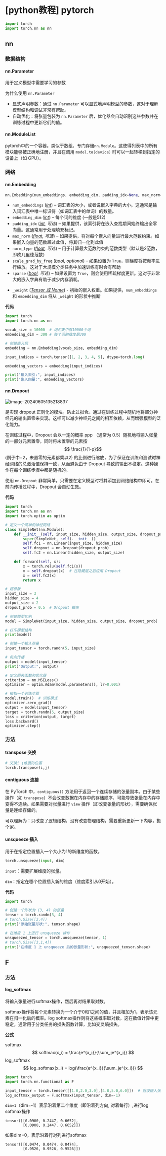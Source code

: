 # [python教程] pytorch



```python
import torch
import torch.nn as nn
```





## nn

### 数据结构

#### nn.Parameter

用于定义模型中需要学习的参数

为什么使用 `nn.Parameter`

- 显式声明参数：通过 `nn.Parameter` 可以显式地声明模型的参数，这对于理解模型结构和调试非常有帮助。
- 自动优化：将张量包装为 `nn.Parameter` 后，优化器会自动识别这些参数并在训练过程中更新它们的值。



#### nn.ModuleList

pytorch中的一个容器，类似于数组，专门存储`nn.Module`。这使得列表中的所有模块能够被正确地注册，并且在调用 `model.to(device)` 时可以一起转移到指定的设备上（如 GPU）。



### 网络

#### nn.Embedding

```python
nn.Embedding(num_embeddings, embedding_dim, padding_idx=None, max_norm=None, norm_type=2.0, scale_grad_by_freq=False, sparse=False, _weight=None)
```

- `num_embeddings` ([*int*](https://docs.python.org/3/library/functions.html#int)) –  词汇表的大小，或者说嵌入字典的大小。这通常是输入词汇表中唯一标识符（如词汇表中的单词）的数量。
- `embedding_dim` ([*int*](https://docs.python.org/3/library/functions.html#int)) – 每个词的维度 (一般是512)
- `padding_idx` ([*int*](https://docs.python.org/3/library/functions.html#int)*,* *可选*) – 如果提供，该索引将在嵌入查找期间始终输出全零向量。这通常用于处理填充标记。
- `max_norm` ([*float*](https://docs.python.org/3/library/functions.html#float)*,* *可选*) – 如果提供，将对每个嵌入向量进行最大范数约束。如果嵌入向量的范数超过此值，将其归一化到此值
- `norm_type` ([*float*](https://docs.python.org/3/library/functions.html#float)*,* *可选*) – 用于计算最大范数约束的范数类型（默认是2范数，即欧几里德范数）
- `scale_grad_by_freq` ([*bool*](https://docs.python.org/3/library/functions.html#bool)*,* *optional*) – 如果设置为 `True`，则梯度将按频率进行缩放。这对于大规模分类任务中加速训练有时会有帮助
- `sparse` ([*bool*](https://docs.python.org/3/library/functions.html#bool)*,* *可选*) – 如果设置为 `True`，则会使用稀疏梯度更新。这对于非常大的嵌入字典有助于减少内存消耗。

* `_weight` ([*Tensor 或 Nome*](https://docs.python.org/3/library/functions.html#Tensor)) - 初始的嵌入权重。如果提供，`num_embeddings` 和 `embedding_dim` 将从 `_weight` 的形状中推断

**代码**

```python
import torch
import torch.nn as nn

vocab_size = 10000	# 词汇表中有10000个词
embedding_dim = 300	# 每个词的维度是300

# 创建嵌入层
embedding = nn.Embedding(vocab_size, embedding_dim)

input_indices = torch.tensor([1, 2, 3, 4, 5], dtype=torch.long)

embedding_vectors = embedding(input_indices)

print("输入索引:", input_indices)
print("嵌入向量:", embedding_vectors)
```





#### nn.Dropout

![image-20240605135218837](./img/image-20240605135218837.png)

是实现 dropout 正则化的模块。防止过拟合。通过在训练过程中随机地将部分神经元的输出置零来实现。这样可以减少神经元之间的相互依赖，从而增强模型的泛化能力。

在训练过程中，Dropout 会以一定的概率 ppp （通常为 0.5）随机地将输入张量的一部分元素置零，同时将未置零的元素按 $$ \frac{1}{1-p}$$ (例子中=2，未置零的元素都乘以2) 的比例进行缩放，为了保证在训练和测试时神经网络的总激活值保持一致，从而避免由于 Dropout 导致的输出不稳定。这种操作在每个训练步骤中都是随机的。

使用 `nn.Dropout` 非常简单，只需要在定义模型时将其添加到网络结构中即可。在前向传播过程中，Dropout 会自动生效。

**代码**

```python
import torch
import torch.nn as nn
import torch.optim as optim

# 定义一个简单的神经网络
class SimpleNet(nn.Module):
    def __init__(self, input_size, hidden_size, output_size, dropout_prob):
        super(SimpleNet, self).__init__()
        self.fc1 = nn.Linear(input_size, hidden_size)
        self.dropout = nn.Dropout(dropout_prob)
        self.fc2 = nn.Linear(hidden_size, output_size)

    def forward(self, x):
        x = torch.relu(self.fc1(x))
        x = self.dropout(x)  # 在隐藏层之后应用 Dropout
        x = self.fc2(x)
        return x

# 超参数
input_size = 3
hidden_size = 4
output_size = 2
dropout_prob = 0.5  # Dropout 概率

# 创建模型实例
model = SimpleNet(input_size, hidden_size, output_size, dropout_prob)

# 打印模型结构
print(model)

# 创建一个输入张量
input_tensor = torch.randn(5, input_size)

# 前向传播
output = model(input_tensor)
print("Output:", output)

# 定义损失函数和优化器
criterion = nn.MSELoss()
optimizer = optim.Adam(model.parameters(), lr=0.001)

# 模拟一个训练步骤
model.train()  # 训练模式
optimizer.zero_grad()
output = model(input_tensor)
target = torch.randn(5, output_size)
loss = criterion(output, target)
loss.backward()
optimizer.step()

```



### 方法

#### transpose 交换

```py
# 交换i j维度的位置
torch.transpose(i,j)
```



#### contiguous 连接

在 PyTorch 中，`contiguous()` 方法用于返回一个连续存储的张量副本。由于某些操作（如 `transpose`）不会改变数据在内存中的存储顺序，可能导致张量在内存中变得不连续。如果需要对张量进行 `view` 操作（即改变张量的形状），需要确保张量是连续存储的。

可以理解为：只改变了逻辑结构，没有改变物理结构，需要重新更新一下内容，搬个家。



#### unsqueeze 插入

用于在指定位置插入一个大小为1的新维度的函数。

```python
torch.unsqueeze(input, dim)
```

`input`：需要扩展维度的张量。

`dim`：指定在哪个位置插入新的维度（维度索引从0开始）。

**代码**

```python
import torch

# 创建一个形状为 (3, 4) 的张量
tensor = torch.randn(3, 4)
# torch.Size([3,4])
print("原始张量形状:", tensor.shape)

# 在维度 1 上进行 unsqueeze 操作
unsqueezed_tensor = torch.unsqueeze(tensor, 1)
# torch.Size([3,1,4])
print("在维度 1 上 unsqueeze 后的张量形状:", unsqueezed_tensor.shape)
```









## F

### 方法

#### log_softmax

将输入张量进行softmax操作，然后再对结果取对数。

softmax操作将每个元素转换为一个介于0和1之间的值，并且相加为1，表示该元素在归一化后的概率。log softmax操作则将这些概率取对数，这在数值计算中更稳定，通常用于分类任务的损失函数计算，比如交叉熵损失。

**公式**

softmax
$$
softmax(x_i) = \frac{e^{x_i}}{\sum_je^{x_i}}
$$
log_softmax
$$
log_softmax(x_i) = log(\frac{e^{x_i}}{\sum_je^{x_i}})
$$


```py
import torch
import torch.nn.functional as F

input_tensor = torch.tensor([[1.0,2.0,3.0],[4.0,5.0,6.0]])  # 假设输入张量的形状为(2, 3)
log_softmax_output = F.softmax(input_tensor, dim=-1)
```

`dim=1`（dim=-1）表示沿着第二个维度（即沿着列方向, 对着每行）,进行log softmax操作

```
tensor([[0.0900, 0.2447, 0.6652],
        [0.0900, 0.2447, 0.6652]])
```

如果dim=0，表示沿着行对列进行softmax

```
tensor([[0.0474, 0.0474, 0.0474],
        [0.9526, 0.9526, 0.9526]])
```

